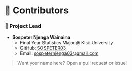 # 🤝 Contributors

### 👤 Project Lead
- **Sospeter Njenga Wainaina**
  - Final Year Statistics Major @ Kisii University
  - GitHub: [SOSPETER03](https://github.com/SOSPETER03)
  - Email: sospeternjenga03@gmail.com

> Want your name here? Open a pull request or issue!
